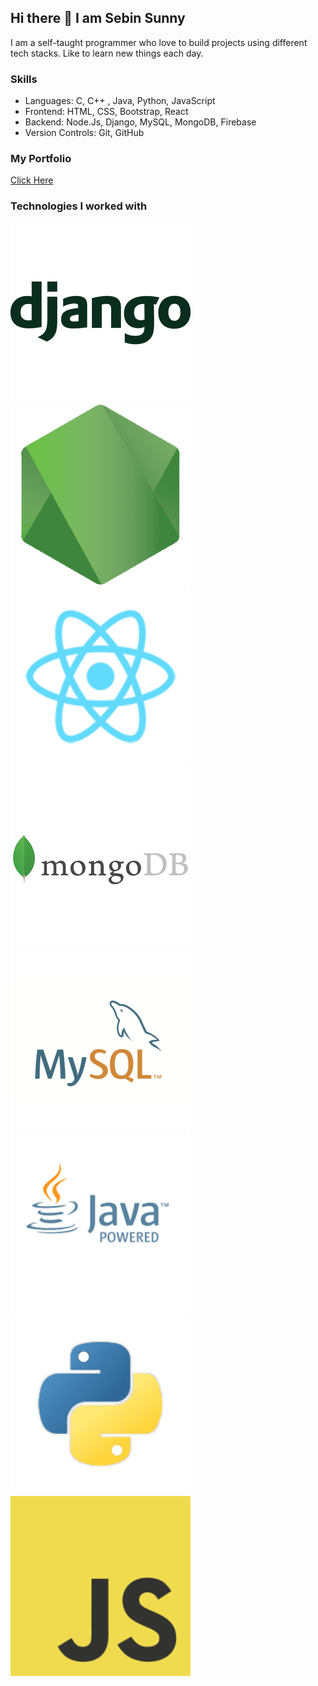 ## Hi there 👋 I am Sebin Sunny

  I am a self-taught programmer who love to build projects using different tech stacks. Like to learn new things each day.

### Skills
* Languages: C, C++ , Java, Python, JavaScript
* Frontend: HTML, CSS, Bootstrap, React
* Backend: Node.Js, Django, MySQL, MongoDB, Firebase
* Version Controls: Git, GitHub

### My Portfolio
   [Click Here](https://iamsebinsunny.github.io/)

 ### Technologies I worked with
  
  ![data](https://raw.githubusercontent.com/github/explore/80688e429a7d4ef2fca1e82350fe8e3517d3494d/topics/django/django.png)
  ![data](https://raw.githubusercontent.com/github/explore/80688e429a7d4ef2fca1e82350fe8e3517d3494d/topics/nodejs/nodejs.png)
  ![data](https://raw.githubusercontent.com/github/explore/80688e429a7d4ef2fca1e82350fe8e3517d3494d/topics/react/react.png)
  ![data](https://raw.githubusercontent.com/github/explore/80688e429a7d4ef2fca1e82350fe8e3517d3494d/topics/mongodb/mongodb.png)
  ![data](https://raw.githubusercontent.com/github/explore/80688e429a7d4ef2fca1e82350fe8e3517d3494d/topics/mysql/mysql.png)
  ![data](https://raw.githubusercontent.com/github/explore/80688e429a7d4ef2fca1e82350fe8e3517d3494d/topics/java/java.png)
  ![data](https://raw.githubusercontent.com/github/explore/80688e429a7d4ef2fca1e82350fe8e3517d3494d/topics/python/python.png)
  ![data](https://raw.githubusercontent.com/github/explore/80688e429a7d4ef2fca1e82350fe8e3517d3494d/topics/javascript/javascript.png)



